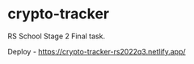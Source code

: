 # crypto-tracker
RS School Stage 2 Final task.

Deploy - https://crypto-tracker-rs2022q3.netlify.app/
